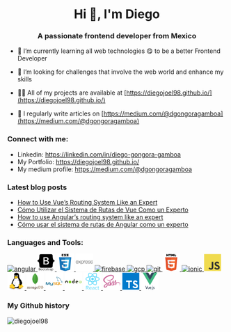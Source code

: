 <!-- ### Hi there 👋 I'm Diego -->
<!-- ### Hi there 👋 I'm Diego -->

<!--- 🔭 I’m currently working on ...-->
<!--- 🤔 I’m looking for help with ...-->
<!--- 💬 Ask me about ... 👯 I'm -->
<!-- - 🌱 I’m currently learning all web technologies 😋 to be a better Frontend Developer
- 🔎 I’m looking for challenges that involve the web world and enhance my skills
- 📫 How to reach me:
  - LinkedIn: https://www.linkedin.com/in/diego-gongora-gamboa
  - My Portfolio: https://diegojoel98.github.io/
  - My medium profile: https://medium.com/@dgongoragamboa
  - My medium profile: https://medium.com/@dgongoragamboa -->
<!--- 😄 Pronouns: ...-->
<!--- ⚡ Fun fact: ...-->

<h1 align="center">Hi 👋, I'm Diego</h1>
<h3 align="center">A passionate frontend developer from Mexico</h3>

- 🌱 I’m currently learning all web technologies 😋 to be a better Frontend Developer
- 🔎 I’m looking for challenges that involve the web world and enhance my skills
- 👨‍💻 All of my projects are available at [https://diegojoel98.github.io/](https://diegojoel98.github.io/)

- 📝 I regularly write articles on [https://medium.com/@dgongoragamboa](https://medium.com/@dgongoragamboa)

<h3 align="left">Connect with me:</h3>
<p align="left">
<ul>
  <li>
    Linkedin: <a href="https://linkedin.com/in/diego-gongora-gamboa" target="blank"  rel="noopener">https://linkedin.com/in/diego-gongora-gamboa</a>
  </li>
  <li>
    My Portfolio: <a href="https://diegojoel98.github.io/" target="blank"  rel="noopener">https://diegojoel98.github.io/</a>
  </li>
  <li>
    My medium profile: <a href="https://medium.com/@dgongoragamboa" target="blank"  rel="noopener">https://medium.com/@dgongoragamboa</a>
  </li>
</ul>
</p>

### Latest blog posts
<!-- BLOG-POST-LIST:START -->
- [How to Use Vue’s Routing System Like an Expert](https://medium.com/@dgongoragamboa/how-to-use-vues-routing-system-like-an-expert-c24058c99930?source=rss-7019711a827d------2)
- [Cómo Utilizar el Sistema de Rutas de Vue Como un Experto](https://medium.com/@dgongoragamboa/c%C3%B3mo-utilizar-el-sistema-de-rutas-de-vue-como-un-experto-53001dba39bb?source=rss-7019711a827d------2)
- [How to use Angular’s routing system like an expert](https://medium.com/@dgongoragamboa/how-to-use-angulars-routing-system-like-an-expert-5a3bd190cc71?source=rss-7019711a827d------2)
- [Cómo usar el sistema de rutas de Angular como un experto](https://medium.com/@dgongoragamboa/c%C3%B3mo-usar-el-sistema-de-rutas-de-angular-como-un-experto-313c27697e5e?source=rss-7019711a827d------2)
<!-- BLOG-POST-LIST:END -->

<h3 align="left">Languages and Tools:</h3>
<p align="left"> <a href="https://angular.io" target="_blank" rel="noreferrer"> <img src="https://angular.io/assets/images/logos/angular/angular.svg" alt="angular" width="40" height="40"/> </a> <a href="https://getbootstrap.com" target="_blank" rel="noreferrer"> <img src="https://raw.githubusercontent.com/devicons/devicon/master/icons/bootstrap/bootstrap-plain-wordmark.svg" alt="bootstrap" width="40" height="40"/> </a> <a href="https://www.w3schools.com/css/" target="_blank" rel="noreferrer"> <img src="https://raw.githubusercontent.com/devicons/devicon/master/icons/css3/css3-original-wordmark.svg" alt="css3" width="40" height="40"/> </a> <a href="https://expressjs.com" target="_blank" rel="noreferrer"> <img src="https://raw.githubusercontent.com/devicons/devicon/master/icons/express/express-original-wordmark.svg" alt="express" width="40" height="40"/> </a> <a href="https://firebase.google.com/" target="_blank" rel="noreferrer"> <img src="https://www.vectorlogo.zone/logos/firebase/firebase-icon.svg" alt="firebase" width="40" height="40"/> </a> <a href="https://cloud.google.com" target="_blank" rel="noreferrer"> <img src="https://www.vectorlogo.zone/logos/google_cloud/google_cloud-icon.svg" alt="gcp" width="40" height="40"/> </a> <a href="https://git-scm.com/" target="_blank" rel="noreferrer"> <img src="https://www.vectorlogo.zone/logos/git-scm/git-scm-icon.svg" alt="git" width="40" height="40"/> </a> <a href="https://www.w3.org/html/" target="_blank" rel="noreferrer"> <img src="https://raw.githubusercontent.com/devicons/devicon/master/icons/html5/html5-original-wordmark.svg" alt="html5" width="40" height="40"/> </a> <a href="https://ionicframework.com" target="_blank" rel="noreferrer"> <img src="https://upload.wikimedia.org/wikipedia/commons/d/d1/Ionic_Logo.svg" alt="ionic" width="40" height="40"/> </a> <a href="https://developer.mozilla.org/en-US/docs/Web/JavaScript" target="_blank" rel="noreferrer"> <img src="https://raw.githubusercontent.com/devicons/devicon/master/icons/javascript/javascript-original.svg" alt="javascript" width="40" height="40"/> </a> <a href="https://www.linux.org/" target="_blank" rel="noreferrer"> <img src="https://raw.githubusercontent.com/devicons/devicon/master/icons/linux/linux-original.svg" alt="linux" width="40" height="40"/> </a> <a href="https://www.mongodb.com/" target="_blank" rel="noreferrer"> <img src="https://raw.githubusercontent.com/devicons/devicon/master/icons/mongodb/mongodb-original-wordmark.svg" alt="mongodb" width="40" height="40"/> </a> <a href="https://www.mysql.com/" target="_blank" rel="noreferrer"> <img src="https://raw.githubusercontent.com/devicons/devicon/master/icons/mysql/mysql-original-wordmark.svg" alt="mysql" width="40" height="40"/> </a> <a href="https://nodejs.org" target="_blank" rel="noreferrer"> <img src="https://raw.githubusercontent.com/devicons/devicon/master/icons/nodejs/nodejs-original-wordmark.svg" alt="nodejs" width="40" height="40"/> </a> <a href="https://reactjs.org/" target="_blank" rel="noreferrer"> <img src="https://raw.githubusercontent.com/devicons/devicon/master/icons/react/react-original-wordmark.svg" alt="react" width="40" height="40"/> </a> <a href="https://sass-lang.com" target="_blank" rel="noreferrer"> <img src="https://raw.githubusercontent.com/devicons/devicon/master/icons/sass/sass-original.svg" alt="sass" width="40" height="40"/> </a> <a href="https://www.typescriptlang.org/" target="_blank" rel="noreferrer"> <img src="https://raw.githubusercontent.com/devicons/devicon/master/icons/typescript/typescript-original.svg" alt="typescript" width="40" height="40"/> </a> <a href="https://vuejs.org/" target="_blank" rel="noreferrer"> <img src="https://raw.githubusercontent.com/devicons/devicon/master/icons/vuejs/vuejs-original-wordmark.svg" alt="vuejs" width="40" height="40"/> </a> </p>

<h3 align="left">My Github history</h3>
<p><img align="left" src="https://github-readme-stats.vercel.app/api/top-langs?username=diegojoel98&show_icons=true&locale=en&layout=compact" alt="diegojoel98" /></p>

